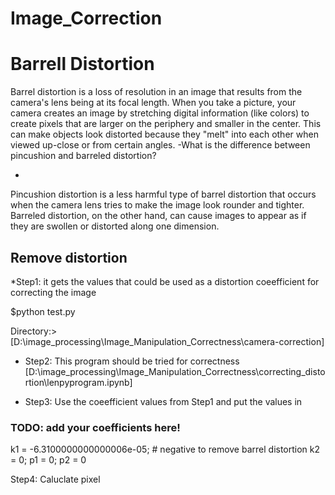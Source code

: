 # Image_Correction


# Barrell Distortion 

Barrel distortion is a loss of resolution in an image that results from the camera's lens being at its focal length. When you take a picture, your camera creates an image by stretching digital information (like colors) to create pixels that are larger on the periphery and smaller in the center. 
This can make objects look distorted because they "melt" into each other when viewed up-close or from certain angles.
-What is the difference between pincushion and barreled distortion? 

-

Pincushion distortion is a less harmful type of barrel distortion that occurs when the camera lens tries to make the image look rounder and tighter. Barreled distortion, on the other hand, can cause images to appear as if they are swollen or distorted along one dimension.

## Remove distortion 


*Step1: it gets the values that could be used as a distortion coeefficient for correcting the image

$python test.py 


Directory:> [D:\image_processing\Image_Manipulation_Correctness\camera-correction]
	
* Step2: This program should be tried for correctness
[D:\image_processing\Image_Manipulation_Correctness\correcting_distortion\lenpyprogram.ipynb]

* Step3: Use the coeefficient values from Step1 and put the values in 

### TODO: add your coefficients here!
k1 = -6.3100000000000006e-05; # negative to remove barrel distortion
k2 = 0;
p1 = 0;
p2 = 0


Step4: Caluclate pixel
